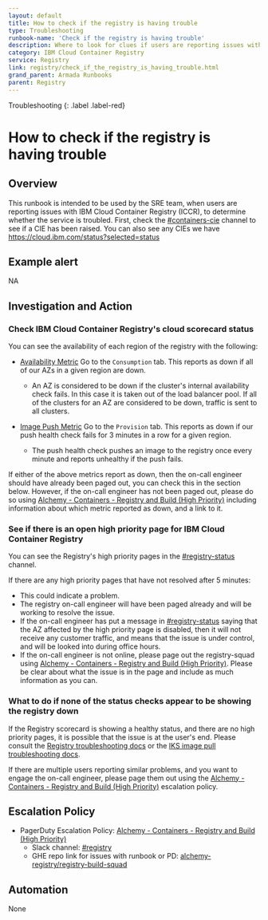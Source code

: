 ```yaml
---
layout: default
title: How to check if the registry is having trouble
type: Troubleshooting
runbook-name: 'Check if the registry is having trouble'
description: Where to look for clues if users are reporting issues with the registry
category: IBM Cloud Container Registry
service: Registry
link: registry/check_if_the_registry_is_having_trouble.html
grand_parent: Armada Runbooks
parent: Registry
---
```


Troubleshooting
{: .label .label-red}

# How to check if the registry is having trouble

## Overview

This runbook is intended to be used by the SRE team, when users are reporting issues with IBM Cloud Container Registry (ICCR), to determine whether the service is troubled.
First, check the [#containers-cie](https://ibm-argonauts.slack.com/archives/C4SN1JNG5) channel to see if a CIE has been raised. You can also see any CIEs we have https://cloud.ibm.com/status?selected=status

## Example alert

NA

## Investigation and Action

### Check IBM Cloud Container Registry's cloud scorecard status

You can see the availability of each region of the registry with the following:

- [Availability Metric](https://cloud.ibm.com/scorecard/availabilities/Developer%20Services/Foundation%20Services/container-registry) Go to the `Consumption` tab. This reports as down if all of our AZs in a given region are down.

  - An AZ is considered to be down if the cluster's internal availability check fails. In this case it is taken out of the load balancer pool. If all of the clusters for an AZ are considered to be down, traffic is sent to all clusters.

- [Image Push Metric](https://cloud.ibm.com/scorecard/availabilities/Developer%20Services/Foundation%20Services/container-registry) Go to the `Provision` tab. This reports as down if our push health check fails for 3 minutes in a row for a given region.

  - The push health check pushes an image to the registry once every minute and reports unhealthy if the push fails.

If either of the above metrics report as down, then the on-call engineer should have already been paged out, you can check this in the section below. However, if the on-call engineer has not been paged out, please do so using [Alchemy - Containers - Registry and Build (High Priority)](https://ibm.pagerduty.com/escalation_policies#PVHCBN9) including information about which metric reported as down, and a link to it.

### See if there is an open high priority page for IBM Cloud Container Registry

You can see the Registry's high priority pages in the [#registry-status](https://ibm-argonauts.slack.com/archives/C53RNSFPE) channel.

If there are any high priority pages that have not resolved after 5 minutes:

- This could indicate a problem.
- The registry on-call engineer will have been paged already and will be working to resolve the issue.
- If the on-call engineer has put a message in [#registry-status](https://ibm-argonauts.slack.com/archives/C53RNSFPE) saying that the AZ affected by the high priority page is disabled, then it will not receive any customer traffic, and means that the issue is under control, and will be looked into during office hours.
- If the on-call engineer is not online, please page out the registry-squad using [Alchemy - Containers - Registry and Build (High Priority)](https://ibm.pagerduty.com/escalation_policies#PVHCBN9). Please be clear about what the issue is in the page and include as much information as you can.

### What to do if none of the status checks appear to be showing the registry down

If the Registry scorecard is showing a healthy status, and there are no high priority pages, it is possible that the issue is at the user's end. Please consult the [Registry troubleshooting docs](https://cloud.ibm.com/docs/services/Registry?topic=registry-ts_index#ts_index) or the [IKS image pull troubleshooting docs](https://cloud.ibm.com/docs/containers?topic=containers-ts-app-image-pull).

If there are multiple users reporting similar problems, and you want to engage the on-call engineer, please page them out using the [Alchemy - Containers - Registry and Build (High Priority)](https://ibm.pagerduty.com/escalation_policies#PVHCBN9) escalation policy.

## Escalation Policy

- PagerDuty Escalation Policy: [Alchemy - Containers - Registry and Build (High Priority)
](https://ibm.pagerduty.com/escalation_policies#PVHCBN9)
  - Slack channel: [#registry](https://ibm-argonauts.slack.com/archives/C51A6BYRM)
  - GHE repo link for issues with runbook or PD: [alchemy-registry/registry-build-squad](https://github.ibm.com/alchemy-registry/registry-build-squad/issues/new)

## Automation

None
